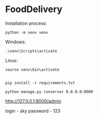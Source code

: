 # FoodDelivery

Installation process:

```
python -m venv venv
```

Windows:
```
.\venv\Scripts\activate
```

Linux:
```
sourse venv\bin\activate
```

```

pip install -r requirements.txt

python manage.py runserver 0.0.0.0:8000

```


http://127.0.0.1:8000/admin

login - sky
password - 123